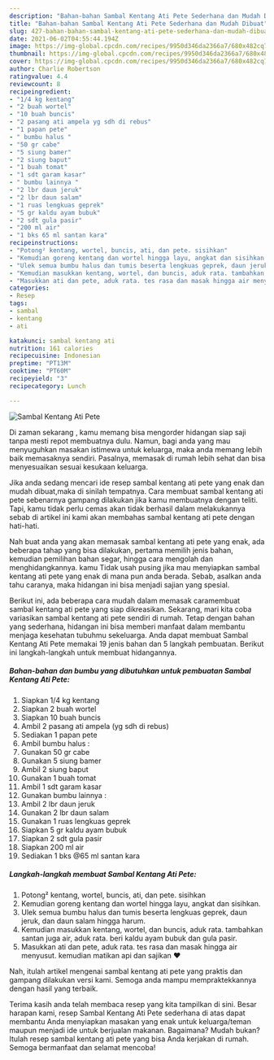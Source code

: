 ```yaml
---
description: "Bahan-bahan Sambal Kentang Ati Pete Sederhana dan Mudah Dibuat"
title: "Bahan-bahan Sambal Kentang Ati Pete Sederhana dan Mudah Dibuat"
slug: 427-bahan-bahan-sambal-kentang-ati-pete-sederhana-dan-mudah-dibuat
date: 2021-06-02T04:55:44.194Z
image: https://img-global.cpcdn.com/recipes/9950d346da2366a7/680x482cq70/sambal-kentang-ati-pete-foto-resep-utama.jpg
thumbnail: https://img-global.cpcdn.com/recipes/9950d346da2366a7/680x482cq70/sambal-kentang-ati-pete-foto-resep-utama.jpg
cover: https://img-global.cpcdn.com/recipes/9950d346da2366a7/680x482cq70/sambal-kentang-ati-pete-foto-resep-utama.jpg
author: Charlie Robertson
ratingvalue: 4.4
reviewcount: 8
recipeingredient:
- "1/4 kg kentang"
- "2 buah wortel"
- "10 buah buncis"
- "2 pasang ati ampela yg sdh di rebus"
- "1 papan pete"
- " bumbu halus "
- "50 gr cabe"
- "5 siung bamer"
- "2 siung baput"
- "1 buah tomat"
- "1 sdt garam kasar"
- " bumbu lainnya "
- "2 lbr daun jeruk"
- "2 lbr daun salam"
- "1 ruas lengkuas geprek"
- "5 gr kaldu ayam bubuk"
- "2 sdt gula pasir"
- "200 ml air"
- "1 bks 65 ml santan kara"
recipeinstructions:
- "Potong² kentang, wortel, buncis, ati, dan pete. sisihkan"
- "Kemudian goreng kentang dan wortel hingga layu, angkat dan sisihkan."
- "Ulek semua bumbu halus dan tumis beserta lengkuas geprek, daun jeruk, dan daun salam hingga harum."
- "Kemudian masukkan kentang, wortel, dan buncis, aduk rata. tambahkan santan juga air, aduk rata. beri kaldu ayam bubuk dan gula pasir."
- "Masukkan ati dan pete, aduk rata. tes rasa dan masak hingga air menyusut. kemudian matikan api dan sajikan ♥️"
categories:
- Resep
tags:
- sambal
- kentang
- ati

katakunci: sambal kentang ati 
nutrition: 161 calories
recipecuisine: Indonesian
preptime: "PT13M"
cooktime: "PT60M"
recipeyield: "3"
recipecategory: Lunch

---
```



![Sambal Kentang Ati Pete](https://img-global.cpcdn.com/recipes/9950d346da2366a7/680x482cq70/sambal-kentang-ati-pete-foto-resep-utama.jpg)

Di zaman  sekarang , kamu memang bisa mengorder hidangan siap saji tanpa mesti repot membuatnya dulu. Namun, bagi anda yang mau menyuguhkan masakan istimewa untuk keluarga, maka anda memang lebih baik memasaknya sendiri. Pasalnya, memasak di rumah lebih sehat dan bisa menyesuaikan sesuai kesukaan keluarga.

Jika anda sedang mencari ide resep sambal kentang ati pete yang enak dan mudah dibuat,maka di sinilah tempatnya. Cara membuat sambal kentang ati pete  sebenarnya gampang dilakukan jika kamu membuatnya dengan teliti. Tapi, kamu tidak perlu cemas akan tidak berhasil dalam melakukannya 
sebab di artikel ini kami akan membahas sambal kentang ati pete dengan hati-hati.  



Nah buat anda yang akan memasak sambal kentang ati pete yang enak, ada beberapa tahap yang bisa dilakukan, pertama memilih jenis bahan, kemudian pemilihan bahan segar, hingga cara mengolah dan menghidangkannya. kamu Tidak usah pusing jika mau menyiapkan sambal kentang ati pete yang enak di mana pun anda berada. Sebab, asalkan anda  tahu caranya, maka hidangan ini bisa menjadi sajian yang spesial.

Berikut ini, ada beberapa cara mudah dalam memasak caramembuat sambal kentang ati pete yang siap dikreasikan. Sekarang, mari kita coba variasikan sambal kentang ati pete sendiri di rumah. Tetap dengan bahan yang sederhana, hidangan ini bisa memberi manfaat dalam membantu menjaga kesehatan tubuhmu sekeluarga. Anda dapat membuat Sambal Kentang Ati Pete memakai 19 jenis bahan dan 5 langkah pembuatan. Berikut ini langkah-langkah untuk membuat hidangannya.

<!--inarticleads1-->

##### Bahan-bahan dan bumbu yang dibutuhkan untuk pembuatan Sambal Kentang Ati Pete:

1. Siapkan 1/4 kg kentang
1. Siapkan 2 buah wortel
1. Siapkan 10 buah buncis
1. Ambil 2 pasang ati ampela (yg sdh di rebus)
1. Sediakan 1 papan pete
1. Ambil  bumbu halus :
1. Gunakan 50 gr cabe
1. Gunakan 5 siung bamer
1. Ambil 2 siung baput
1. Gunakan 1 buah tomat
1. Ambil 1 sdt garam kasar
1. Gunakan  bumbu lainnya :
1. Ambil 2 lbr daun jeruk
1. Gunakan 2 lbr daun salam
1. Gunakan 1 ruas lengkuas geprek
1. Siapkan 5 gr kaldu ayam bubuk
1. Siapkan 2 sdt gula pasir
1. Siapkan 200 ml air
1. Sediakan 1 bks @65 ml santan kara




<!--inarticleads2-->

##### Langkah-langkah membuat Sambal Kentang Ati Pete:

1. Potong² kentang, wortel, buncis, ati, dan pete. sisihkan
1. Kemudian goreng kentang dan wortel hingga layu, angkat dan sisihkan.
1. Ulek semua bumbu halus dan tumis beserta lengkuas geprek, daun jeruk, dan daun salam hingga harum.
1. Kemudian masukkan kentang, wortel, dan buncis, aduk rata. tambahkan santan juga air, aduk rata. beri kaldu ayam bubuk dan gula pasir.
1. Masukkan ati dan pete, aduk rata. tes rasa dan masak hingga air menyusut. kemudian matikan api dan sajikan ♥️




Nah, itulah artikel mengenai  sambal kentang ati pete  yang praktis dan gampang dilakukan versi kami. Semoga anda mampu mempraktekkannya dengan hasil yang terbaik. 

Terima kasih anda telah membaca resep yang kita tampilkan di sini. Besar harapan kami, resep  Sambal Kentang Ati Pete sederhana di atas dapat membantu Anda menyiapkan masakan yang enak untuk keluarga/teman maupun menjadi ide untuk berjualan makanan. Bagaimana? Mudah bukan? Itulah resep sambal kentang ati pete yang bisa Anda kerjakan di rumah. Semoga bermanfaat dan selamat mencoba!

